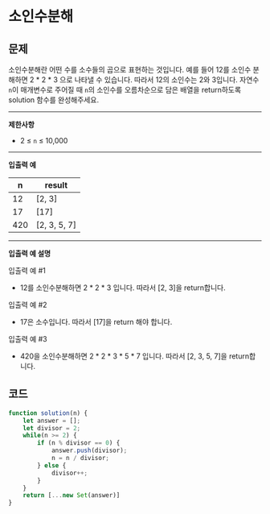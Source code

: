 # 소인수분해

## **문제**

소인수분해란 어떤 수를 소수들의 곱으로 표현하는 것입니다. 예를 들어 12를 소인수 분해하면 2 \* 2 \* 3 으로 나타낼 수 있습니다. 따라서 12의 소인수는 2와 3입니다. 자연수 `n`이 매개변수로 주어질 때 `n`의 소인수를 오름차순으로 담은 배열을 return하도록 solution 함수를 완성해주세요.

***

**제한사항**

* 2 ≤ `n` ≤ 10,000

***

**입출력 예**

| n   | result        |
| --- | ------------- |
| 12  | \[2, 3]       |
| 17  | \[17]         |
| 420 | \[2, 3, 5, 7] |

***

**입출력 예 설명**

입출력 예 #1

* 12를 소인수분해하면 2 \* 2 \* 3 입니다. 따라서 \[2, 3]을 return합니다.

입출력 예 #2

* 17은 소수입니다. 따라서 \[17]을 return 해야 합니다.

입출력 예 #3

* 420을 소인수분해하면 2 \* 2 \* 3 \* 5 \* 7 입니다. 따라서 \[2, 3, 5, 7]을 return합니다.



## 코드

```javascript
function solution(n) {
    let answer = [];
    let divisor = 2;
    while(n >= 2) {
        if (n % divisor == 0) {
            answer.push(divisor);
            n = n / divisor;
        } else {
            divisor++;
        }
    }
    return [...new Set(answer)]
}
```

